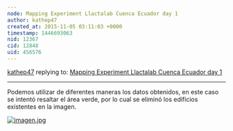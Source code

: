 ```yaml
---
node: Mapping Experiment Llactalab Cuenca Ecuador day 1
author: kathep47
created_at: 2015-11-05 03:11:03 +0000
timestamp: 1446693063
nid: 12367
cid: 12848
uid: 456576
---
```




[kathep47](../profile/kathep47) replying to: [Mapping Experiment Llactalab Cuenca Ecuador day 1](../notes/sebasvanegasb/11-04-2015/mapping-experiment-llactalab-cuenca-ecuador-day-1)

----
Podemos utilizar de diferentes maneras los datos obtenidos, en este caso se intentó resaltar el área verde, por lo cual se eliminó los edificios existentes en la imagen.

[![imagen.jpg](https://i.publiclab.org/system/images/photos/000/012/493/medium/imagen.jpg)](https://i.publiclab.org/system/images/photos/000/012/493/original/imagen.jpg)

